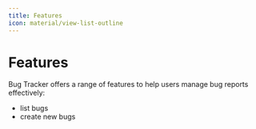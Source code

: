 ```yaml
---
title: Features
icon: material/view-list-outline
---
```

# Features
Bug Tracker offers a range of features to help users manage bug reports effectively:

  - list bugs
  - create new bugs
